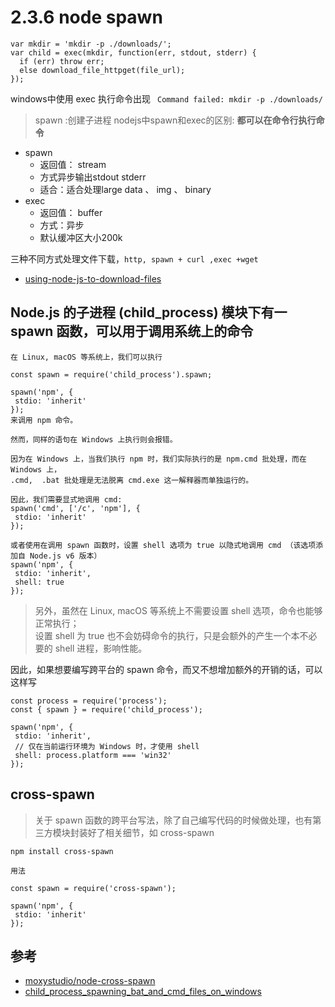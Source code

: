 # 2.3.6 node spawn

>
```
var mkdir = 'mkdir -p ./downloads/';
var child = exec(mkdir, function(err, stdout, stderr) {
  if (err) throw err;
  else download_file_httpget(file_url);
});
```
windows中使用 exec 执行命令出现 ` Command failed: mkdir -p ./downloads/`

>spawn :创建子进程
nodejs中spawn和exec的区别: **都可以在命令行执行命令**
- spawn
  - 返回值： stream
  - 方式异步输出stdout stderr
  - 适合：适合处理large data 、 img 、 binary
- exec
  - 返回值： buffer
  - 方式：异步
  - 默认缓冲区大小200k
  
三种不同方式处理文件下载，`http, spawn + curl ,exec +wget`  
- [using-node-js-to-download-files](https://www.hacksparrow.com/nodejs/using-node-js-to-download-files.html#nodejs-wget)

## Node.js 的子进程 (child_process) 模块下有一 spawn 函数，可以用于调用系统上的命令

```
在 Linux, macOS 等系统上，我们可以执行

const spawn = require('child_process').spawn;

spawn('npm', {
 stdio: 'inherit'
});
来调用 npm 命令。

然而，同样的语句在 Windows 上执行则会报错。

因为在 Windows 上，当我们执行 npm 时，我们实际执行的是 npm.cmd 批处理，而在 Windows 上，
.cmd,  .bat 批处理是无法脱离 cmd.exe 这一解释器而单独运行的。

因此，我们需要显式地调用 cmd:
spawn('cmd', ['/c', 'npm'], {
 stdio: 'inherit'
});

或者使用在调用 spawn 函数时，设置 shell 选项为 true 以隐式地调用 cmd （该选项添加自 Node.js v6 版本）
spawn('npm', {
 stdio: 'inherit',
 shell: true
});
```

>另外，虽然在 Linux, macOS 等系统上不需要设置 shell 选项，命令也能够正常执行；  
设置 shell 为 true 也不会妨碍命令的执行，只是会额外的产生一个本不必要的 shell 进程，影响性能。

因此，如果想要编写跨平台的 spawn 命令，而又不想增加额外的开销的话，可以这样写

```
const process = require('process');
const { spawn } = require('child_process');

spawn('npm', {
 stdio: 'inherit',
 // 仅在当前运行环境为 Windows 时，才使用 shell
 shell: process.platform === 'win32'
});
```

## cross-spawn
>关于 spawn 函数的跨平台写法，除了自己编写代码的时候做处理，也有第三方模块封装好了相关细节，如 cross-spawn

```
npm install cross-spawn

用法

const spawn = require('cross-spawn');

spawn('npm', {
 stdio: 'inherit'
});
```


## 参考
- [moxystudio/node-cross-spawn](https://github.com/moxystudio/node-cross-spawn)
- [child_process_spawning_bat_and_cmd_files_on_windows](http://nodejs.cn/api/child_process.html#child_process_spawning_bat_and_cmd_files_on_windows)
